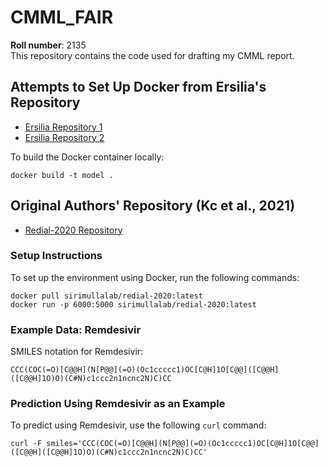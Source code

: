 
# CMML_FAIR
**Roll number**: 2135  
This repository contains the code used for drafting my CMML report.

## Attempts to Set Up Docker from Ersilia's Repository
- [Ersilia Repository 1](https://github.com/ersilia-os/eos9f6t)
- [Ersilia Repository 2](https://github.com/ersilia-os/eos8fth)

To build the Docker container locally:
```
docker build -t model .
```

## Original Authors' Repository (Kc et al., 2021)
- [Redial-2020 Repository](https://github.com/sirimullalab/redial-2020)

### Setup Instructions
To set up the environment using Docker, run the following commands:

```
docker pull sirimullalab/redial-2020:latest
docker run -p 6000:5000 sirimullalab/redial-2020:latest
```

### Example Data: Remdesivir

SMILES notation for Remdesivir:

```
CCC(COC(=O)[C@@H](N[P@@](=O)(Oc1ccccc1)OC[C@H]1O[C@@]([C@@H]([C@@H]1O)O)(C#N)c1ccc2n1ncnc2N)C)CC
```

### Prediction Using Remdesivir as an Example
To predict using Remdesivir, use the following `curl` command:
```
curl -F smiles='CCC(COC(=O)[C@@H](N[P@@](=O)(Oc1ccccc1)OC[C@H]1O[C@@]([C@@H]([C@@H]1O)O)(C#N)c1ccc2n1ncnc2N)C)CC' 
```

